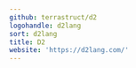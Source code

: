 ```yaml
---
github: terrastruct/d2
logohandle: d2lang
sort: d2lang
title: D2
website: 'https://d2lang.com/'
---
```


